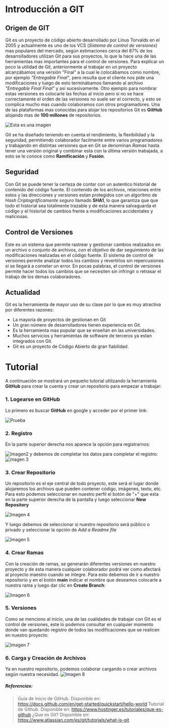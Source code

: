 ﻿# Introducción a GIT

## Origen de  GIT

Git es un proyecto de código abierto desarrollado por Linus Torvalds en el 2005 y actualmente es uno de los VCS (*Sistema de control de versiones*) mas populares del mercado, según estimaciones cerca del 87% de los desarrolladores utilizan Git para sus proyectos, lo que la hace una de las herramientas mas importantes para el control de versiones. Para explicar un poco la utilidad de Git, anteriormente al trabajar en un proyecto alcanzábamos una versión "Final" a la cual le colocábamos como nombre, por ejemplo *"Entregable Final"*, pero resulta que el cliente nos pide una modificaciones y luego de esto terminábamos llamando al archivo *"Entregable Final Final"* y así sucesivamente. Otro ejemplo para nombrar estas versiones es colocarle las fechas al inicio pero si no se hace correctamente el orden de las versiones no suele ser el correcto, y esto se complica mucho mas cuando colaboramos con otros programadores. Una de las plataformas mas conocidas para alojar los repositorios Git es **GitHub** alojando mas de **100 millones** de repositorios.

![Esta es una imagen](https://global-uploads.webflow.com/5f5a53e153805db840dae2db/6073fbf151fa4565d48572dc_GitHub_aprender-programaci%25C3%25B3n.jpeg)

Git se ha diseñado teniendo en cuenta el rendimiento, la flexibilidad y la seguridad, permitiendo colaborador facilmente entre varios programadores y trabajando en distintas versiones que en Git se denominan *Ramas* hasta tener una versión original y combinar esta con la última versión trabajada, a esto se le conoce como **Ramificación** y **Fusión**. 

## Seguridad

Con Git se puede tener la certeza de contar con un autentico historial de contenido del código fuente. El contenido de los archivos, relaciones entre estos y las direcciones y versiones estan protegidos con un algoritmo de *Hash Criptográficamente seguro* llamado **SHA1**, lo que garantiza que que todo el historial sea totalmente trazable y de esta manera salvaguarda el código y el historial de cambios frente a modificaciones accidentales y maliciosas. 

## Control de Versiones
Este es un sistema que permite rastrear y gestionar cambios realizados en un archivo o conjunto de archivos, con el objetivo de dar seguimiento de las modificaciones realizadas en el código fuente. El sistema de control de versiones permite analizar todos los cambios y revertirlos sin repercusiones si se llegará a cometer un error. En pocas palabras, el control de versiones permite hacer todos los cambios que se necesiten sin infringir o retrasar el trabajo de los demas colaboradores. 

## Actualidad

Git es la herramienta de mayor uso de su clase por lo que es muy atractiva por diferentes razones:
*	La mayoria de proyectos de gestionan en Git
*	Un gran número de desarrolladores tienen experiencia en Git. 
*	Es la herramienta mas popular que se enseñan en las universidades. 
*	Muchos servicios y herramientas de software de terceros ya estan integrados con Git. 
*	Git es un proyecto de Código Abierto de gran fiabilidad. 

# Tutorial
A continuación se mostrará un pequeño tutorial utilizando la herramienta **GitHub** para crear la cuenta y crear un repositorio para empezar a trabajar: 

### 1. Logearse en GitHub

Lo primero es buscar **GitHub** en google y acceder por el primer link:

![Prueba](https://pouch.jumpshare.com/preview/Wsolh2Yi6JKrTla-m5P7vzoXT00BdBkdvuK60_mtU2-lh9KmvctPtDE9vh2bP_PFfgrWk09xqAsd8ui6Gts_SBA1jQB_zmxltR5bgJ1-nls)

### 2. Registro

En la parte superior derecha nos aparece la opción para registrarnos:

![Imagen2](https://pouch.jumpshare.com/preview/DlHk1vm9R0Py0yj6Q6BPCcTS4kpuvejUoW1u6IJ1stI2xzA_Ya62C7OqPLGuqv5J3Tam47cfQV49xlpdSirJQxA1jQB_zmxltR5bgJ1-nls)
 y debemos de completar los datos para completar el registro: 
![magen 3](https://pouch.jumpshare.com/preview/NG95ggz-_4F7b9ZzFReRugaHKXWRpvKFT5RPTLRgA1G08QN0Pfrls9NBQEZgr1DrxdH6bHAO51uZdLq00ErxGhA1jQB_zmxltR5bgJ1-nls)

### 3. Crear Repositorio

Un repositorio es el eje central de todo proyecto, este será el lugar donde alojaremos los archivos que pueden contener código, imágenes, texto, etc.  Para esto podemos seleccionar en nuestro perfil el botón de "+" que esta en la parte superior derecha de la pantalla y luego seleccionar **New Repository**

![Imagen 4](https://pouch.jumpshare.com/preview/zZbxzODVYyFwsDa_GInWPsP5D5DOuOBXRX8-JClVkhBLKe0MGHAFXHlq09GyK6TLxVcrbDEblRlzHVescjVt6xA1jQB_zmxltR5bgJ1-nls)

Y luego debemos de seleccionar si nuestro repositorio será público o privado y seleccionar la opción de *Add a Readme file*

![Imagen 5](https://pouch.jumpshare.com/preview/CBeg036x3KVsW0Cw8D_lxJSVfjAlfUPdC7YFnC6L4mIgXj-pWi4-dtpOEpmQQSpdczDDYFsUQMOCH2hMu7nHnBA1jQB_zmxltR5bgJ1-nls)

### 4. Crear Ramas

Con la creación de ramas, se generarán diferentes versiones en nuestro proyecto y de esta manera cualquier colaborador podrá ver como afectará al proyecto maestro cuando se integre. Para esto debemos de ir a nuestro repositorio y en el botón **main** indicar el nombre que deseamos colocarle a nuestra rama y luego dar clic en **Create Branch**:

![Imagen 6](https://pouch.jumpshare.com/preview/8sl4Tyxp-VzepY4Ch60Wcj6hyoe0rP7ze2OyU666-6gt9rUqKxUjxlsHWQsvykFmo278twf0r1BWlZQBmjVHhRA1jQB_zmxltR5bgJ1-nls)

### 5. Versiones

Como se menciono al inicio, una de las cualidades de trabajar con Git es el control de versiones, este lo podemos consultar en cualquier momento donde van quedando registro de todos las modificaciones que se realicen en nuestro proyecto:

![Imagen 7](https://pouch.jumpshare.com/preview/g1oI_x17GB1arv7IZuPr70dwjMRqIBX6KofSvGE6dH0iEeSDKWmiVR30aKFNgP648QgaSshijBkOi-eo26dJbRA1jQB_zmxltR5bgJ1-nls)

### 6. Carga y Creación de Archivos

Ya en nuestro repositorio, podemos colaborar cargando o crear archivos según nuestra necesidad.
![Imagen 8](https://pouch.jumpshare.com/preview/-yzJmoogQpBmYJ_axS1BYLgO_u8DOmYUrO-VLrxTKZEBCc9Z_aHAT50Z0Bk_VKr-7xWCs0jTmfBoWdXE-i122RA1jQB_zmxltR5bgJ1-nls)

##### Referencias:

> Guía de Inicio de GitHub. Disponible en: 
> https://docs.github.com/en/get-started/quickstart/hello-world
> Tutorial de Github. Disponible en: 
> https://www.hostinger.es/tutoriales/que-es-github
> ¿Que es Git? Disponible en:
> https://www.atlassian.com/es/git/tutorials/what-is-git
> 


